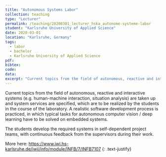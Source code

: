 ```yaml
---
title: "Autonomous Systems Labor"
collection: teaching
type: "Lecturer"
permalink: /teaching/20200301_lecturer_hska_autonome-systeme-labor
student: "Karlsruhe University of Applied Science"
date: 2020-03-01
location: "Karlsruhe, Germany"
tags: 
  - labor
  - bachelor
  - Karlsruhe University of Applied Science
pdf:
bibtex:
code: 
data: 
excerpt: "Current topics from the field of autonomous, reactive and interactive systems (e.g. human-machine interaction, situation analysis) are taken up and system services are specified ..."
---
```


Current topics from the field of autonomous, reactive and interactive systems (e.g. human-machine interaction, situation analysis) are taken up and system services are specified, which are to be realized by the students in the course of the laboratory.
A realistic software development process is practiced, in which typical tasks for autonomous computer vision / deep learning have to be solved on embedded systems.

The students develop the required systems in self-dependent project teams, with continuous feedback from the supervisors during their work.

More here: https://www.iwi.hs-karlsruhe.de/iwii/info/module/INFB/7/INFB7107
{: .text-justify}